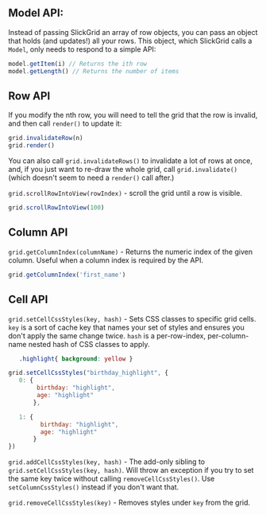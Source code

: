 ## Model API:

Instead of passing SlickGrid an array of row objects, you can pass an object that holds (and updates!) all your rows. This object, which SlickGrid calls a `Model`, only needs to respond to a simple API:

```javascript
model.getItem(i) // Returns the ith row
model.getLength() // Returns the number of items
```

## Row API

If you modify the nth row, you will need to tell the grid that the row is invalid, and then call `render()` to update it:

```javascript
grid.invalidateRow(n)
grid.render()
```

You can also call `grid.invalidateRows()` to invalidate a lot of rows at once, and, if you just want to re-draw the whole grid, call `grid.invalidate()` (which doesn't seem to need a `render()` call after.)


`grid.scrollRowIntoView(rowIndex)` - scroll the grid until a row is visible.
```javascript
grid.scrollRowIntoView(100)
```

## Column API

`grid.getColumnIndex(columnName)` - Returns the numeric index of the given column. Useful when a column index is required by the API.

```javascript
grid.getColumnIndex('first_name')
```

## Cell API

`grid.setCellCssStyles(key, hash)` - Sets CSS classes to specific grid cells. `key` is a sort of cache key that names your set of styles and ensures you don't apply the same change twice. `hash` is a per-row-index, per-column-name nested hash of CSS classes to apply.

```css
   .highlight{ background: yellow } 
```

```javascript
grid.setCellCssStyles("birthday_highlight", {
   0: {
        birthday: "highlight", 
        age: "highlight"
       },

   1: {
         birthday: "highlight",
         age: "highlight"
       }
})
```

`grid.addCellCssStyles(key, hash)` - The add-only sibling to `grid.setCellCssStyles(key, hash)`. Will throw an exception if you try to set the same key twice without calling `removeCellCssStyles()`. Use `setColumnCssStyles()` instead if you don't want that.

`grid.removeCellCssStyles(key)` - Removes styles under `key` from the grid.